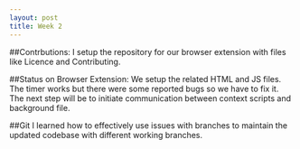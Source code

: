 ```yaml
---
layout: post
title: Week 2
---
```


##Contrbutions:
I setup the repository for our browser extension with files like Licence and Contributing.

##Status on Browser Extension:
We setup the related HTML and JS files. The timer works but there were some reported bugs so we have to fix it. The next step will be to initiate communication between context scripts and background file.

##Git
I learned how to effectively use issues with branches to maintain the updated codebase with different working branches.
